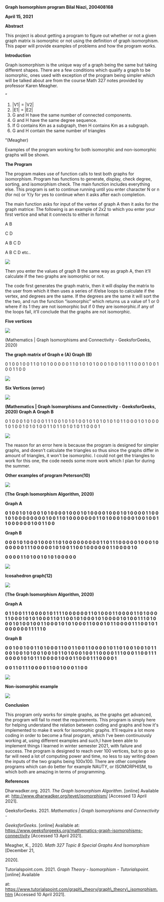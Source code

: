 ﻿**Graph Isomorphism program Bilal Niazi, 200408168**

**April 15, 2021**

**Abstract**

This project is about getting a program to figure out whether or not a given graph matrix is isomorphic or not using the definition of graph isomorphism. This paper will provide examples of problems and how the program works.

**Introduction**

Graph isomorphism is the unique way of a graph being the same but taking different shapes. There are a few conditions which qualify a graph to be isomorphic, ones used with exception of the program being simpler which will be talked about are from the course Math 327 notes provided by professor Karen Meagher.

“

1. |V1| = |V2|
1. |E1| = |E2|
1. G and H have the same number of connected components.
1. G and H have the same degree sequence.
1. If G contains Km as a subgraph, then H contains Km as a subgraph.
1. G and H contain the same number of triangles

”(Meagher)

Examples of the program working for both isomorphic and non-isomorphic graphs will be shown.

**The Program**

The program makes use of function calls to test both graphs for isomorphism. Program has functions to generate, display, check degree, sorting, and isomorphism check. The main function includes everything else. This program is set to continue running until you enter character N or n (for no) or Y/y for yes to continue when it asks after each completion.

The main function asks for input of the vertex of graph A then it asks for the graph matrice: The following is an example of 2x2 to which you enter your first vertice and what it connects to either in format

A B

C D

A B C D

A B C D etc..

![](Aspose.Words.d6a71334-7472-4665-8329-04e7a674a3c9.001.png)

Then you enter the values of graph B the same way as graph A, then it’ll calculate if the two graphs are isomorphic or not.

The code first generates the graph matrix, then it will display the matrix to the user  from which it then uses a series of if/else loops to calculate if the vertex, and degrees are the same. If the degrees are the same it will sort the the two, and run the function “isomorphic” which returns us a value of 1 or 0 where if its 1 they are not isomorphic but if 0 they are isomorphic.if any of the loops fail, it’ll conclude that the graphs are not isomorphic.

**Five vertices**

![](Aspose.Words.d6a71334-7472-4665-8329-04e7a674a3c9.002.jpeg)

(Mathematics | Graph Isomorphisms and Connectivity - GeeksforGeeks, 2020)

**The graph matrix of Graph e (A) Graph (B)**

0 1 0 0 1 0 0 1 1 0 1 0 1 0 0 0 0 0 1 1 0 1 0 1 0 1 0 0 0 1 0 0 1 0 1 1 1 0 0 0 1 0 0 1 0 0 1 1 0 0

![](Aspose.Words.d6a71334-7472-4665-8329-04e7a674a3c9.003.jpeg)

**Six Vertices (error)**

![](Aspose.Words.d6a71334-7472-4665-8329-04e7a674a3c9.004.png)

**(Mathematics | Graph Isomorphisms and Connectivity - GeeksforGeeks, 2020) Graph A Graph B**

0 1 0 0 0 1 0 1 0 0 0 1 1 1 0 0 1 0 1 0 1 0 0 1 0 1 0 1 0 1 0 1 0 1 1 0 0 0 1 0 1 0 0 0 1 0 1 0 0 1 0 1 0 1 0 0 1 1 0 1 1 0 1 0 1 0 1 1 0 0 0 1

![](Aspose.Words.d6a71334-7472-4665-8329-04e7a674a3c9.005.jpeg)

The reason for an error here is because the program is designed for simpler graphs, and doesn’t calculate the triangles so thus since the graphs differ in amount of triangles, it won't be isomorphic. I could not get the triangles to work for this one, the code needs some more work which I plan for during the summer.

**Other examples of program Peterson(10)**

![](Aspose.Words.d6a71334-7472-4665-8329-04e7a674a3c9.006.jpeg)

**(The Graph Isomorphism Algorithm, 2020)**

**Graph A**

**0 1 0 0 1 0 1 0 0 0 1 0 1 0 0 0 0 1 0 0 0 1 0 1 0 0 0 0 1 0 0 0 1 0 1 0 0 0 0 1 1 0 0 1 0 1 0 0 0 0 0 0 0 0 1 0 0 1 1 0 1 0 0 0 0 0 0 0 1 1 0 1 0 0 0 1 0 0 0 1 0 0 1 0 0 1 1 0 0 0 0 0 0 1 0 0 1 1 0 0**

**Graph B**

**0 0 0 1 0 1 0 0 0 1 0 0 0 1 1 0 1 0 0 0 0 0 0 0 0 0 1 1 0 1 1 1 0 0 0 0 0 1 0 0 0 1 0 0 0 0 0 0 1 1 1 0 0 0 0 0 1 0 1 0 0 1 1 0 0 1 0 0 0 0 0 0 1 1 0 0 0 0 1 0**

**0 0 0 0 1 1 0 1 0 0 1 0 1 0 1 0 0 0 0 0**

![](Aspose.Words.d6a71334-7472-4665-8329-04e7a674a3c9.007.jpeg)

**Icosahedron graph(12)**

![](Aspose.Words.d6a71334-7472-4665-8329-04e7a674a3c9.008.jpeg)

**(The Graph Isomorphism Algorithm, 2020)**

**Graph A**

**0 1 1 0 0 1 1 1 0 0 0 0 1 0 1 1 1 1 0 0 0 0 0 0 1 1 0 1 0 0 0 1 1 0 0 0 0 1 1 0 1 0 0 0 1 1 0 0 0 1 0 1 0 1 0 0 0 1 1 0 1 1 0 0 1 0 1 0 0 0 1 0 1 0 0 0 0 1 0 1 0 0 1 1 1 0 1 0 0 0 1 0 1 0 0 1 0 0 1 1 0 0 0 1 0 1 0 1 0 0 0 1 1 0 0 0 1 0 1 1 0 0 0 0 1 1 1 0 0 1 0 1 0 0 0 0 0 0 1 1 1 1 1 0**

**Graph B**

**0 0 1 0 0 1 0 0 1 1 0 1 0 0 0 1 1 0 0 1 1 0 0 1 1 0 0 0 0 1 0 1 1 0 1 0 0 1 0 0 1 0 1 1 0 0 1 0 0 1 0 1 0 0 1 0 0 1 0 1 1 0 1 0 0 0 1 0 0 1 1 0 0 0 0 1 1 1 0 0 0 1 1 0 0 1 1 1 0 0 0 0 1 0 1 0 1 1 1 0 0 0 0 1 0 0 0 1 1 0 0 0 1 1 1 0 0 0 0 1**

**0 0 1 1 0 1 1 1 0 0 0 0 1 1 0 0 1 0 0 0 1 1 0 0**

![](Aspose.Words.d6a71334-7472-4665-8329-04e7a674a3c9.009.jpeg)

**Non-isomorphic example**

![](Aspose.Words.d6a71334-7472-4665-8329-04e7a674a3c9.010.jpeg)

**Conclusion**

This  program only works for simple graphs, as the graphs get advanced, the program will fail to meet the requirements. This program is simply here for helping understand the relation between coding and graphs and how it's implemented to make it work for isomorphic graphs. It’ll require a lot more coding in order to become a final program, which I've been continuously working at, using different examples and such,I have been able to implement things I learned in winter semester 2021, with failure and success. The program is designed to reach over 100 vertices, but  to go so far will need a lot of computing power and time, no less to say writing down the inputs of the two graphs being 100x100. There are other complete programs which can do better for example NAUTY, or ISOMORPHISM, to which both are amazing in terms of programming.

**References**

Dharwadker.org. 2021. *The Graph Isomorphism Algorithm*. [online] Available at: <http://www.dharwadker.org/tevet/isomorphism/> [Accessed 13 April 2021].

GeeksforGeeks. 2021. *Mathematics | Graph Isomorphisms and Connectivity -*

*GeeksforGeeks*. [online] Available at: <https://www.geeksforgeeks.org/mathematics-graph-isomorphisms-connectivity> [Accessed 13 April 2021].

Meagher, K., 2020. *Math 327 Topic 8 Special Graphs And Isomorphism* [December 21,

2020].

Tutorialspoint.com. 2021. *Graph Theory - Isomorphism - Tutorialspoint*. [online] Available

at: <https://www.tutorialspoint.com/graph\_theory/graph\_theory\_isomorphism.htm> [Accessed 10 April 2021].
